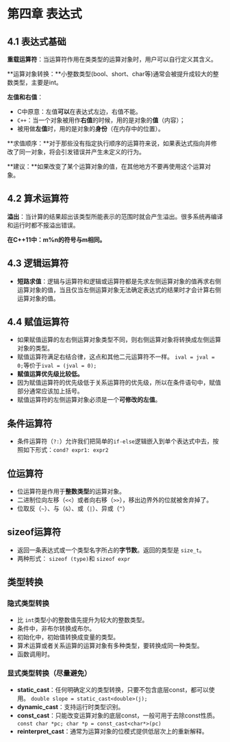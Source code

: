 # 第四章 表达式



## 4.1 表达式基础

**重载运算符**：当运算符作用在类类型的运算对象时，用户可以自行定义其含义。

**运算对象转换：**小整数类型(bool、short、char等)通常会被提升成较大的整数类型，主要是int。

**左值和右值**：

- C中原意：左值**可以**在表达式左边，右值不能。
- `C++`：当一个对象被用作**右值**的时候，用的是对象的**值**（内容）；
- 被用做**左值**时，用的是对象的**身份**（在内存中的位置）。

**求值顺序：**对于那些没有指定执行顺序的运算符来说，如果表达式指向并修改了同一对象，将会引发错误并产生未定义的行为。

**建议：**如果改变了某个运算对象的值，在其他地方不要再使用这个运算对象。



## 4.2 算术运算符

**溢出**：当计算的结果超出该类型所能表示的范围时就会产生溢出。很多系统再编译和运行时都不报溢出错误。

**在C++11中：m%n的符号与m相同。**

## 4.3 逻辑运算符

- **短路求值**：逻辑与运算符和逻辑或运算符都是先求左侧运算对象的值再求右侧运算对象的值，当且仅当左侧运算对象无法确定表达式的结果时才会计算右侧运算对象的值。

## 4.4 赋值运算符

- 如果赋值运算的左右侧运算对象类型不同，则右侧运算对象将转换成左侧运算对象的类型。
- 赋值运算符满足右结合律，这点和其他二元运算符不一样。 `ival = jval = 0;`等价于`ival = (jval = 0);`
- **赋值运算优先级比较低。**
- 因为赋值运算符的优先级低于关系运算符的优先级，所以在条件语句中，赋值部分通常应该加上括号。
- 赋值运算符的左侧运算对象必须是一个**可修改的左值**。



## 条件运算符

- 条件运算符（`?:`）允许我们把简单的`if-else`逻辑嵌入到单个表达式中去，按照如下形式：`cond? expr1: expr2`

## 位运算符

- 位运算符是作用于**整数类型**的运算对象。
- 二进制位向左移（`<<`）或者向右移（`>>`），移出边界外的位就被舍弃掉了。
- 位取反（`~`）、与（`&`）、或（`|`）、异或（`^`）

## sizeof运算符

- 返回一条表达式或一个类型名字所占的**字节数**。返回的类型是 `size_t`。
- 两种形式： `sizeof (type)`和 `sizeof expr`

## 类型转换

### 隐式类型转换

- 比 `int`类型小的整数值先提升为较大的整数类型。
- 条件中，非布尔转换成布尔。
- 初始化中，初始值转换成变量的类型。
- 算术运算或者关系运算的运算对象有多种类型，要转换成同一种类型。
- 函数调用时。

### 显式类型转换（尽量避免）

- **static_cast**：任何明确定义的类型转换，只要不包含底层const，都可以使用。 `double slope = static_cast<double>(j);`
- **dynamic_cast**：支持运行时类型识别。
- **const_cast**：只能改变运算对象的底层const，一般可用于去除const性质。 `const char *pc; char *p = const_cast<char*>(pc)`
- **reinterpret_cast**：通常为运算对象的位模式提供低层次上的重新解释。
